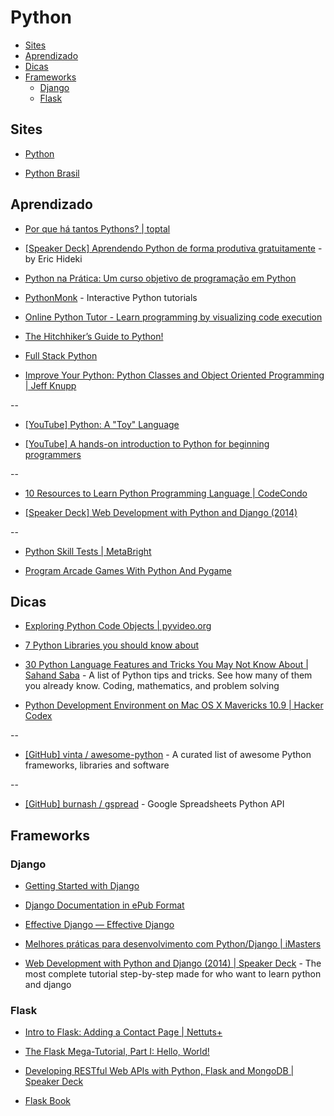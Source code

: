 # Python


<!-- toc -->
* [Sites](#sites)
* [Aprendizado](#aprendizado)
* [Dicas](#dicas)
* [Frameworks](#frameworks)
  * [Django](#django)
  * [Flask](#flask)

<!-- toc stop -->


## Sites 

* [Python](http://www.python.org/)

* [Python Brasil](http://www.python.org.br/)


## Aprendizado

* [Por que há tantos Pythons? | toptal](http://www.toptal.com/python/por-que-h-tantos-pythons/pt)

* [[Speaker Deck] Aprendendo Python de forma produtiva gratuitamente](https://speakerdeck.com/erichideki/aprendendo-python-de-forma-produtiva-gratuitamente) - by Eric Hideki

* [Python na Prática: Um curso objetivo de programação em Python](http://www.async.com.br/projects/python/pnp/)

* [PythonMonk](http://pythonmonk.com/) - Interactive Python tutorials

* [Online Python Tutor - Learn programming by visualizing code execution](http://www.pythontutor.com/)

* [The Hitchhiker’s Guide to Python!](http://docs.python-guide.org/en/latest/)

* [Full Stack Python](http://www.fullstackpython.com/)

* [Improve Your Python: Python Classes and Object Oriented Programming | Jeff Knupp](http://www.jeffknupp.com/blog/2014/06/18/improve-your-python-python-classes-and-object-oriented-programming/)

--

* [[YouTube] Python: A "Toy" Language](https://www.youtube.com/watch?v=BWyDA5y6TIg)

* [[YouTube] A hands-on introduction to Python for beginning programmers](https://www.youtube.com/watch?v=rkx5_MRAV3A)

--

* [10 Resources to Learn Python Programming Language | CodeCondo](http://codecondo.com/10-ways-to-learn-python/)

* [[Speaker Deck] Web Development with Python and Django (2014)](https://speakerdeck.com/mpirnat/web-development-with-python-and-django-2014)

--

* [Python Skill Tests | MetaBright](http://www.metabright.com/challenges/python)

* [Program Arcade Games With Python And Pygame](http://programarcadegames.com/)


## Dicas

* [Exploring Python Code Objects | pyvideo.org](http://pyvideo.org/video/1372/exploring-python-code-objects)

* [7 Python Libraries you should know about](http://doda.co/7-python-libraries-you-should-know-about)

* [30 Python Language Features and Tricks You May Not Know About | Sahand Saba](http://sahandsaba.com/thirty-python-language-features-and-tricks-you-may-not-know.html) - A list of Python tips and tricks. See how many of them you already know. Coding, mathematics, and problem solving

* [Python Development Environment on Mac OS X Mavericks 10.9 | Hacker Codex](http://hackercodex.com/guide/python-development-environment-on-mac-osx/)

--

* [[GitHub] vinta / awesome-python](https://github.com/vinta/awesome-python) - A curated list of awesome Python frameworks, libraries and software

--

* [[GitHub] burnash / gspread](https://github.com/burnash/gspread) - Google Spreadsheets Python API


## Frameworks

### Django

* [Getting Started with Django](http://gettingstartedwithdjango.com/)

* [Django Documentation in ePub Format](http://pedrokroger.net/2012/10/django-documentation-in-epub-format/)

* [Effective Django — Effective Django](http://effectivedjango.com/)

* [Melhores práticas para desenvolvimento com Python/Django | iMasters](http://imasters.com.br/framework/django/melhores-praticas-para-desenvolvimento-pythondjango/)

* [Web Development with Python and Django (2014) | Speaker Deck](https://speakerdeck.com/mpirnat/web-development-with-python-and-django-2014) - The most complete tutorial step-by-step made for who want to learn python and django


### Flask

* [Intro to Flask: Adding a Contact Page | Nettuts+](http://net.tutsplus.com/tutorials/python-tutorials/intro-to-flask-adding-a-contact-page/)

* [The Flask Mega-Tutorial, Part I: Hello, World!](http://blog.miguelgrinberg.com/post/the-flask-mega-tutorial-part-i-hello-world)

* [Developing RESTful Web APIs with Python, Flask and MongoDB | Speaker Deck](https://speakerdeck.com/nicola/developing-restful-web-apis-with-python-flask-and-mongodb)

* [Flask Book](http://flaskbook.com/)

